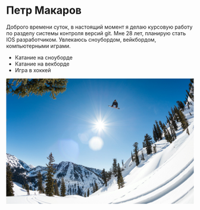 # Петр Макаров


  Доброго времени суток, в настоящий момент я делаю курсовую работу по разделу системы контроля версий git. Мне 28 лет, планирую стать IOS разработчиком. Увлекаюсь сноубордом, вейкбордом, компьютерными играми.

- Катание на сноуборде
- Катание на векборде
- Игра в хоккей

![К сожалению это не я](/img/Natural-Selection-Tour.jpg)






